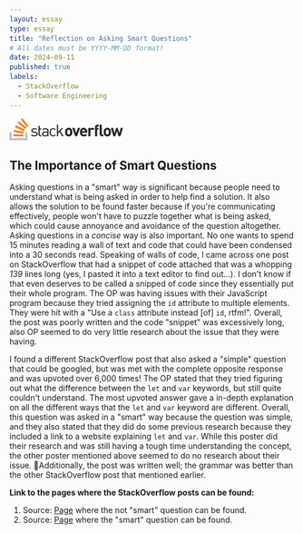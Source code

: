 ```yaml
---
layout: essay
type: essay
title: "Reflection on Asking Smart Questions"
# All dates must be YYYY-MM-DD format!
date: 2024-09-11
published: true
labels:
  - StackOverflow
  - Software Engineering
---
```


<img width="200px" src="../img/essays/stackOverflow.png">

## The Importance of Smart Questions

Asking questions in a "smart" way is significant because people need to understand what is being asked in order to help find a solution. It also allows the solution to be found faster because if you're communicating effectively, people won't have to puzzle together what is being asked, which could cause annoyance and avoidance of the question altogether. Asking questions in a *concise* way is also important. No one wants to spend 15 minutes reading a wall of text and code that could have been condensed into a 30 seconds read. Speaking of walls of code, I came across one post on StackOverflow that had a snippet of code attached that was a whopping *139* lines long (yes, I pasted it into a text editor to find out...). I don't know if that even deserves to be called a snipped of code since they essentially put their whole program. The OP was having issues with their JavaScript program because they tried assigning the `id` attribute to multiple elements. They were hit with a "Use a `class` attribute instead [of] `id`, rtfm!". Overall, the post was poorly written and the code "snippet" was excessively long, also OP seemed to do very little research about the issue that they were having.

I found a different StackOverflow post that also asked a "simple" question that could be googled, but was met with the complete opposite response and was upvoted over 6,000 times! The OP stated that they tried figuring out what the difference between the `let` and `var` keywords, but still quite couldn't understand. The most upvoted answer gave a in-depth explanation on all the different ways that the `let` and `var` keyword are different. Overall, this question was asked in a "smart" way because the question was simple, and they also stated that they did do some previous research because they included a link to a website explaining `let` and `var`. While this poster did their research and was still having a tough time understanding the concept, the other poster mentioned above seemed to do no research about their issue. Additionally, the post was written well; the grammar was better than the other StackOverflow post that mentioned earlier.

**Link to the pages where the StackOverflow posts can be found:**
1. Source: <a href="https://stackoverflow.com/search?page=2&tab=Relevance&pagesize=15&q=body%3a%20%22RTFM%22&searchOn=3">Page</a> where the not "smart" question can be found.
2. Source: <a href="https://stackoverflow.com/search?q=%5Bjavascript%5D+score%3A+3&s=d9cd8332-a3e5-43ec-b6bd-aaa73f94d31c">Page</a> where the "smart" question can be found.

<!---
**Direct links to the 2 StackOverflow posts:**
1. The not "smart" question: https://stackoverflow.com/questions/65622159/javascript-code-work-in-just-the-first-id/65622189#65622189
2. The "smart" question: https://stackoverflow.com/questions/762011/what-is-the-difference-between-let-and-var/11444416#11444416
-->
